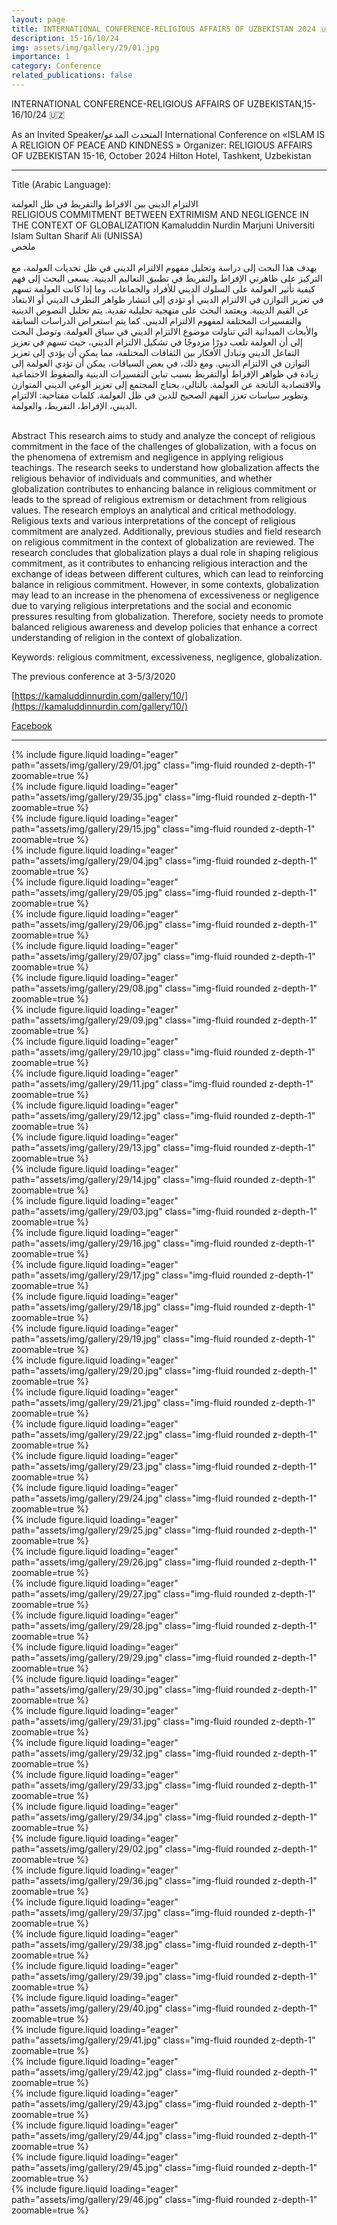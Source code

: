 ```yaml
---
layout: page
title: INTERNATIONAL CONFERENCE-RELIGIOUS AFFAIRS OF UZBEKISTAN 2024 🇺🇿
description: 15-16/10/24
img: assets/img/gallery/29/01.jpg
importance: 1
category: Conference
related_publications: false
---
```


<p class="distill-post-title">INTERNATIONAL CONFERENCE-RELIGIOUS AFFAIRS OF UZBEKISTAN,15-16/10/24 🇺🇿</p>

As an Invited Speaker/المتحدث المدعو
International Conference on
«ISLAM IS A RELIGION OF PEACE AND KINDNESS »
Organizer:
RELIGIOUS AFFAIRS OF UZBEKISTAN
15-16, October 2024
Hilton Hotel, Tashkent, Uzbekistan

---

Title (Arabic Language):

<div 
class="rtl">الالتزام الديني بين الافراط والتفريط في ظل العولمة
<br>
</div>
RELIGIOUS COMMITMENT BETWEEN EXTRIMISM AND NEGLIGENCE IN THE CONTEXT OF GLOBALIZATION
Kamaluddin Nurdin Marjuni 
Universiti Islam Sultan Sharif Ali (UNISSA)

<div class="rtl">
ملخص
<br>
<br>
يهدف هذا البحث إلى دراسة وتحليل مفهوم الالتزام الديني في ظل تحديات العولمة، مع التركيز على ظاهرتي الإفراط والتفريط في تطبيق التعاليم الدينية. يسعى البحث إلى فهم كيفية تأثير العولمة على السلوك الديني للأفراد والجماعات، وما إذا كانت العولمة تسهم في تعزيز التوازن في الالتزام الديني أو تؤدي إلى انتشار ظواهر التطرف الديني أو الابتعاد عن القيم الدينية. ويعتمد البحث على منهجية تحليلية نقدية. يتم تحليل النصوص الدينية والتفسيرات المختلفة لمفهوم الالتزام الديني. كما يتم استعراض الدراسات السابقة والأبحاث الميدانية التي تناولت موضوع الالتزام الديني في سياق العولمة. وتوصل البحث إلى أن العولمة تلعب دورًا مزدوجًا في تشكيل الالتزام الديني، حيث تسهم في تعزيز التفاعل الديني وتبادل الأفكار بين الثقافات المختلفة، مما يمكن أن يؤدي إلى تعزيز التوازن في الالتزام الديني. ومع ذلك، في بعض السياقات، يمكن أن تؤدي العولمة إلى زيادة في ظواهر الإفراط أوالتفريط بسبب تباين التفسيرات الدينية والضغوط الاجتماعية والاقتصادية الناتجة عن العولمة. بالتالي، يحتاج المجتمع إلى تعزيز الوعي الديني المتوازن وتطوير سياسات تعزز الفهم الصحيح للدين في ظل العولمة.
كلمات مفتاحية: الالتزام الديني، الإفراط، التفريط، والعولمة.
<br>
<br>
</div>

Abstract
This research aims to study and analyze the concept of religious commitment in the face of the challenges of globalization, with a focus on the phenomena of extremism and negligence in applying religious teachings. The research seeks to understand how globalization affects the religious behavior of individuals and communities, and whether globalization contributes to enhancing balance in religious commitment or leads to the spread of religious extremism or detachment from religious values. The research employs an analytical and critical methodology. Religious texts and various interpretations of the concept of religious commitment are analyzed. Additionally, previous studies and field research on religious commitment in the context of globalization are reviewed. The research concludes that globalization plays a dual role in shaping religious commitment, as it contributes to enhancing religious interaction and the exchange of ideas between different cultures, which can lead to reinforcing balance in religious commitment. However, in some contexts, globalization may lead to an increase in the phenomena of excessiveness or negligence due to varying religious interpretations and the social and economic pressures resulting from globalization. Therefore, society needs to promote balanced religious awareness and develop policies that enhance a correct understanding of religion in the context of globalization.

Keywords: religious commitment, excessiveness, negligence, globalization.

The previous conference at 3-5/3/2020

[https://kamaluddinnurdin.com/gallery/10/](https://kamaluddinnurdin.com/gallery/10/)

[Facebook](https://www.facebook.com/media/set/?set=a.3015463891811417&type=3&__cft__[0]=AZXqPj2ax39A372yLydy_8Ydcv902o1OtAzeNToWPZ0qfSRiDPG5-LT6nW-puY8OmJndPndK19a87OaTBZ97ubxs69rEGEdsVZnVtrFAJPAQDAywIJBugcB3fwoIIeIOJ-0msstdcaT-PiVhxDrOUiP7gj-efPYuIM3ZWLoTP06XMwtJ3x7DGdIDu4-Y4WLvVUw&__tn__=-UK-R)

---

<div class="row mt-3">
    <div class="col-sm mt-3 mt-md-0">
        {% include figure.liquid loading="eager" path="assets/img/gallery/29/01.jpg" class="img-fluid rounded z-depth-1" zoomable=true %}
    </div>
        <div class="col-sm mt-3 mt-md-0">
        {% include figure.liquid loading="eager" path="assets/img/gallery/29/35.jpg" class="img-fluid rounded z-depth-1" zoomable=true %}
    </div>
    <div class="col-sm mt-3 mt-md-0">
        {% include figure.liquid loading="eager" path="assets/img/gallery/29/15.jpg" class="img-fluid rounded z-depth-1" zoomable=true %}
    </div>
</div>

<div class="row mt-3">
    <div class="col-sm mt-3 mt-md-0">
        {% include figure.liquid loading="eager" path="assets/img/gallery/29/04.jpg" class="img-fluid rounded z-depth-1" zoomable=true %}
    </div>
    <div class="col-sm mt-3 mt-md-0">
        {% include figure.liquid loading="eager" path="assets/img/gallery/29/05.jpg" class="img-fluid rounded z-depth-1" zoomable=true %}
    </div>
    <div class="col-sm mt-3 mt-md-0">
        {% include figure.liquid loading="eager" path="assets/img/gallery/29/06.jpg" class="img-fluid rounded z-depth-1" zoomable=true %}
    </div>
</div>

<div class="row mt-3">
    <div class="col-sm mt-3 mt-md-0">
        {% include figure.liquid loading="eager" path="assets/img/gallery/29/07.jpg" class="img-fluid rounded z-depth-1" zoomable=true %}
    </div>
    <div class="col-sm mt-3 mt-md-0">
        {% include figure.liquid loading="eager" path="assets/img/gallery/29/08.jpg" class="img-fluid rounded z-depth-1" zoomable=true %}
    </div>
    <div class="col-sm mt-3 mt-md-0">
        {% include figure.liquid loading="eager" path="assets/img/gallery/29/09.jpg" class="img-fluid rounded z-depth-1" zoomable=true %}
    </div>
</div>

<div class="row mt-3">
    <div class="col-sm mt-3 mt-md-0">
        {% include figure.liquid loading="eager" path="assets/img/gallery/29/10.jpg" class="img-fluid rounded z-depth-1" zoomable=true %}
    </div>
    <div class="col-sm mt-3 mt-md-0">
        {% include figure.liquid loading="eager" path="assets/img/gallery/29/11.jpg" class="img-fluid rounded z-depth-1" zoomable=true %}
    </div>
    <div class="col-sm mt-3 mt-md-0">
        {% include figure.liquid loading="eager" path="assets/img/gallery/29/12.jpg" class="img-fluid rounded z-depth-1" zoomable=true %}
    </div>
</div>

<div class="row mt-3">
    <div class="col-sm mt-3 mt-md-0">
        {% include figure.liquid loading="eager" path="assets/img/gallery/29/13.jpg" class="img-fluid rounded z-depth-1" zoomable=true %}
    </div>
    <div class="col-sm mt-3 mt-md-0">
        {% include figure.liquid loading="eager" path="assets/img/gallery/29/14.jpg" class="img-fluid rounded z-depth-1" zoomable=true %}
    </div>
    <div class="col-sm mt-3 mt-md-0">
        {% include figure.liquid loading="eager" path="assets/img/gallery/29/03.jpg" class="img-fluid rounded z-depth-1" zoomable=true %}
    </div>
</div>

<div class="row mt-3">
    <div class="col-sm mt-3 mt-md-0">
        {% include figure.liquid loading="eager" path="assets/img/gallery/29/16.jpg" class="img-fluid rounded z-depth-1" zoomable=true %}
    </div>
    <div class="col-sm mt-3 mt-md-0">
        {% include figure.liquid loading="eager" path="assets/img/gallery/29/17.jpg" class="img-fluid rounded z-depth-1" zoomable=true %}
    </div>
    <div class="col-sm mt-3 mt-md-0">
        {% include figure.liquid loading="eager" path="assets/img/gallery/29/18.jpg" class="img-fluid rounded z-depth-1" zoomable=true %}
    </div>
</div>

<div class="row mt-3">
    <div class="col-sm mt-3 mt-md-0">
        {% include figure.liquid loading="eager" path="assets/img/gallery/29/19.jpg" class="img-fluid rounded z-depth-1" zoomable=true %}
    </div>
    <div class="col-sm mt-3 mt-md-0">
        {% include figure.liquid loading="eager" path="assets/img/gallery/29/20.jpg" class="img-fluid rounded z-depth-1" zoomable=true %}
    </div>
    <div class="col-sm mt-3 mt-md-0">
        {% include figure.liquid loading="eager" path="assets/img/gallery/29/21.jpg" class="img-fluid rounded z-depth-1" zoomable=true %}
    </div>
</div>

<div class="row mt-3">
     <div class="col-sm mt-3 mt-md-0">
        {% include figure.liquid loading="eager" path="assets/img/gallery/29/22.jpg" class="img-fluid rounded z-depth-1" zoomable=true %}
    </div>
    <div class="col-sm mt-3 mt-md-0">
        {% include figure.liquid loading="eager" path="assets/img/gallery/29/23.jpg" class="img-fluid rounded z-depth-1" zoomable=true %}
    </div>
    <div class="col-sm mt-3 mt-md-0">
        {% include figure.liquid loading="eager" path="assets/img/gallery/29/24.jpg" class="img-fluid rounded z-depth-1" zoomable=true %}
    </div>
</div>

<div class="row mt-3">
    <div class="col-sm mt-3 mt-md-0">
        {% include figure.liquid loading="eager" path="assets/img/gallery/29/25.jpg" class="img-fluid rounded z-depth-1" zoomable=true %}
    </div>
     <div class="col-sm mt-3 mt-md-0">
        {% include figure.liquid loading="eager" path="assets/img/gallery/29/26.jpg" class="img-fluid rounded z-depth-1" zoomable=true %}
    </div>
    <div class="col-sm mt-3 mt-md-0">
        {% include figure.liquid loading="eager" path="assets/img/gallery/29/27.jpg" class="img-fluid rounded z-depth-1" zoomable=true %}
    </div>
</div>

<div class="row mt-3">
    <div class="col-sm mt-3 mt-md-0">
        {% include figure.liquid loading="eager" path="assets/img/gallery/29/28.jpg" class="img-fluid rounded z-depth-1" zoomable=true %}
    </div>
    <div class="col-sm mt-3 mt-md-0">
        {% include figure.liquid loading="eager" path="assets/img/gallery/29/29.jpg" class="img-fluid rounded z-depth-1" zoomable=true %}
    </div>
     <div class="col-sm mt-3 mt-md-0">
        {% include figure.liquid loading="eager" path="assets/img/gallery/29/30.jpg" class="img-fluid rounded z-depth-1" zoomable=true %}
    </div>
</div>

<div class="row mt-3">
      <div class="col-sm mt-3 mt-md-0">
        {% include figure.liquid loading="eager" path="assets/img/gallery/29/31.jpg" class="img-fluid rounded z-depth-1" zoomable=true %}
    </div>
    <div class="col-sm mt-3 mt-md-0">
        {% include figure.liquid loading="eager" path="assets/img/gallery/29/32.jpg" class="img-fluid rounded z-depth-1" zoomable=true %}
    </div>
    <div class="col-sm mt-3 mt-md-0">
        {% include figure.liquid loading="eager" path="assets/img/gallery/29/33.jpg" class="img-fluid rounded z-depth-1" zoomable=true %}
    </div>
</div>

<div class="row mt-3">
        <div class="col-sm mt-3 mt-md-0">
        {% include figure.liquid loading="eager" path="assets/img/gallery/29/34.jpg" class="img-fluid rounded z-depth-1" zoomable=true %}
    </div>
     <div class="col-sm mt-3 mt-md-0">
        {% include figure.liquid loading="eager" path="assets/img/gallery/29/02.jpg" class="img-fluid rounded z-depth-1" zoomable=true %}
    </div>
    <div class="col-sm mt-3 mt-md-0">
        {% include figure.liquid loading="eager" path="assets/img/gallery/29/36.jpg" class="img-fluid rounded z-depth-1" zoomable=true %}
    </div>
</div>

<div class="row mt-3">
    <div class="col-sm mt-3 mt-md-0">
        {% include figure.liquid loading="eager" path="assets/img/gallery/29/37.jpg" class="img-fluid rounded z-depth-1" zoomable=true %}
    </div>
      <div class="col-sm mt-3 mt-md-0">
        {% include figure.liquid loading="eager" path="assets/img/gallery/29/38.jpg" class="img-fluid rounded z-depth-1" zoomable=true %}
    </div>
    <div class="col-sm mt-3 mt-md-0">
        {% include figure.liquid loading="eager" path="assets/img/gallery/29/39.jpg" class="img-fluid rounded z-depth-1" zoomable=true %}
    </div>
</div>

<div class="row mt-3">
 <div class="col-sm mt-3 mt-md-0">
        {% include figure.liquid loading="eager" path="assets/img/gallery/29/40.jpg" class="img-fluid rounded z-depth-1" zoomable=true %}
    </div>
    <div class="col-sm mt-3 mt-md-0">
        {% include figure.liquid loading="eager" path="assets/img/gallery/29/41.jpg" class="img-fluid rounded z-depth-1" zoomable=true %}
    </div>
      <div class="col-sm mt-3 mt-md-0">
        {% include figure.liquid loading="eager" path="assets/img/gallery/29/42.jpg" class="img-fluid rounded z-depth-1" zoomable=true %}
    </div>
</div>

<div class="row mt-3">
    <div class="col-sm mt-3 mt-md-0">
        {% include figure.liquid loading="eager" path="assets/img/gallery/29/43.jpg" class="img-fluid rounded z-depth-1" zoomable=true %}
    </div>
    <div class="col-sm mt-3 mt-md-0">
        {% include figure.liquid loading="eager" path="assets/img/gallery/29/44.jpg" class="img-fluid rounded z-depth-1" zoomable=true %}
    </div>
    <div class="col-sm mt-3 mt-md-0">
        {% include figure.liquid loading="eager" path="assets/img/gallery/29/45.jpg" class="img-fluid rounded z-depth-1" zoomable=true %}
    </div>
        <div class="col-sm mt-3 mt-md-0">
        {% include figure.liquid loading="eager" path="assets/img/gallery/29/46.jpg" class="img-fluid rounded z-depth-1" zoomable=true %}
    </div>
</div>
